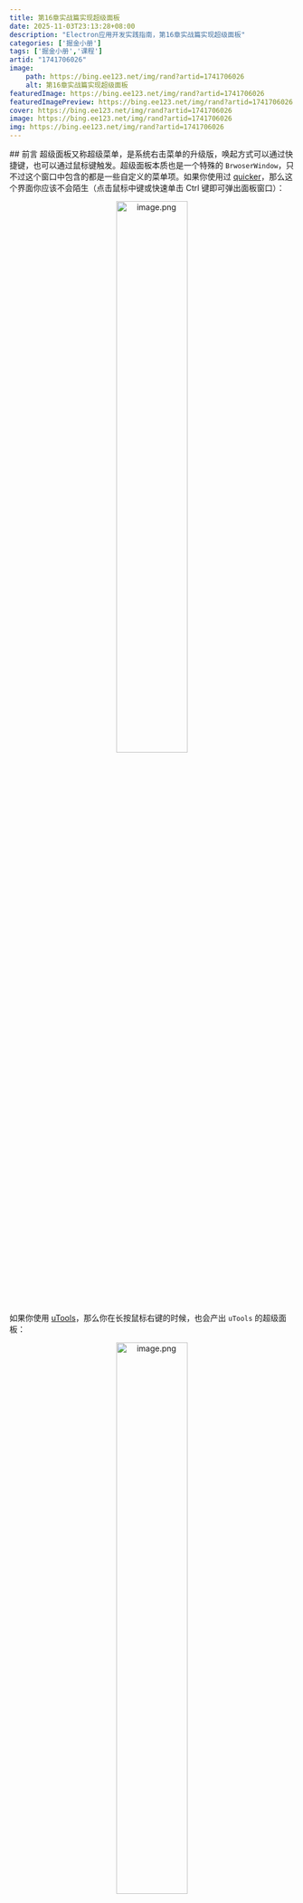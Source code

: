 ```yaml
---
title: 第16章实战篇实现超级面板
date: 2025-11-03T23:13:28+08:00
description: "Electron应用开发实践指南，第16章实战篇实现超级面板"
categories: ['掘金小册']
tags: ['掘金小册','课程']
artid: "1741706026"
image:
    path: https://bing.ee123.net/img/rand?artid=1741706026
    alt: 第16章实战篇实现超级面板
featuredImage: https://bing.ee123.net/img/rand?artid=1741706026
featuredImagePreview: https://bing.ee123.net/img/rand?artid=1741706026
cover: https://bing.ee123.net/img/rand?artid=1741706026
image: https://bing.ee123.net/img/rand?artid=1741706026
img: https://bing.ee123.net/img/rand?artid=1741706026
---
```


﻿## 前言
超级面板又称超级菜单，是系统右击菜单的升级版，唤起方式可以通过快捷键，也可以通过鼠标键触发。超级面板本质也是一个特殊的 `BrwoserWindow`，只不过这个窗口中包含的都是一些自定义的菜单项。如果你使用过 [quicker](https://getquicker.net/)，那么这个界面你应该不会陌生（点击鼠标中键或快速单击 Ctrl 键即可弹出面板窗口）：

<p align=center><img src="https://p3-juejin.byteimg.com/tos-cn-i-k3u1fbpfcp/4fdf64d8940e40be9b19d3f6c2d8f108~tplv-k3u1fbpfcp-jj-mark:0:0:0:0:q75.image#?w=486&h=907&s=108567&e=png&b=f1f1f1" alt="image.png" width="50%" /></p>

如果你使用 [uTools](https://www.u.tools/)，那么你在长按鼠标右键的时候，也会产出 `uTools` 的超级面板：

<p align=center><img src="https://p3-juejin.byteimg.com/tos-cn-i-k3u1fbpfcp/7645f9d7e09f4e93bc01c67cbef1735c~tplv-k3u1fbpfcp-jj-mark:0:0:0:0:q75.image#?w=550&h=757&s=55746&e=png&b=fafafa" alt="image.png" width="50%" /></p>

这些面板都是系统右击菜单的升级版，用于扩展更多自定义的快捷功能。接下来我们将通过 Rubick 系统插件的方式来实现一个超级面板插件。

## 实现超级面板
### 1. 功能简介
超级面板都有一个唤起的触发方式，比如鼠标长按右击、鼠标中键、键盘快捷键……在 Rubick 中，我们将会通过快捷键 `Ctrl+W` 的方式进行唤起。

超级面板唤起后，会根据用户选中的目标进行匹配不同的功能，接下来我们会分别介绍这多重匹配功能的实现。

### 2. 初始化插件项目
在 [《实战篇：系统插件的加载和取色插件的开发》](https://juejin.cn/book/7302990019642261567/section/7304842476639453193)章节，我们已经教会大家如何搭建一个基于 `Vue 3` 的插件开发环境。这里我们可以继续利用上面搭建好的项目，再来开发一个超级面板系统插件。

> 之所以要开发系统插件，是因为我们希望超级面板可以随时随地使用，不依赖 `BrwoserView` 的插件窗口渲染。

因为是系统插件，所以我们需要在 `public/` 目录下再新建一个系统插件的入口文件 `main.js`，并添加以下代码：

```js
// public/main.js
module.exports = () => {
  return {
    // rubick 系统插件的 onReady 钩子函数
    onReady(ctx) {
      //  todo
    }
  }
}
```
然后修改 `public/package.json` 文件，添加如下字段：

```js
{
  // ...
  // 标明入口文件
  "entry": "main.js",
  // 指明插件类型
  "pluginType": "system",
}
```

这样我们一个系统插件的项目就初始化完成了。

### 2. 添加超级面板窗口
接下来，我们需要实现用户触发 `Ctrl+W` 快捷键唤起超级面板窗口的功能。

```js
// public/main.js
const superPanel = (ctx) => {
  const { BrowserWindow } = ctx;
  
  let win;
  
  let init = () => {
    if (win === null || win === undefined) {
      // 创建超级面板窗口
      createWindow();
    }
  };
  
  let createWindow = () => {
    win = new BrowserWindow({
      frame: false,
      autoHideMenuBar: true,
      width: 240,
      height: 50,
      show: false,
      alwaysOnTop: true,
      webPreferences: {
        contextIsolation: false,
        webSecurity: false,
        backgroundThrottling: false,
        nodeIntegration: true,
        preload: path.join(__dirname, 'panel-preload.js'),
      },
    });
    // dev 环境
    win.loadURL(`http://localhost:8003/main`);
    // 生产环境
    // win.loadURL(`file://${__dirname}/main.html`);
    win.on("closed", () => {
      win = undefined;
    });
    // 打包后，失焦隐藏
    win.on("blur", () => {
      win.hide();
    });
  };
  
  let getWindow = () => win;
  
  return {
    init,
    getWindow,
  };
}

module.exports = () => {
  return {
    async onReady(ctx) {
      const {screen, globalShortcut} = ctx;
      // 初始化超级面板 window
      const panelInstance = superPanel(ctx);
      panelInstance.init();
      
      globalShortcut.register('Ctrl+W', async () => {
        // 获取鼠标位置
        const { x, y } = screen.getCursorScreenPoint()
        // 初始化超级面板窗口
        let win = panelInstance.getWindow();
        // 将像素位置转换成 windows 屏幕缩放比例后的实际坐标。
        const pos = getPos(screen, {x, y});
        // 设置窗口位置
        win.setPosition(parseInt(pos.x), parseInt(pos.y));
        win.setAlwaysOnTop(true);
        win.setVisibleOnAllWorkspaces(true, {visibleOnFullScreen: true});
        win.focus();
        win.show();
      });
    },
  }
}
```
其中 `ctx` 是 Rubick 为钩子函数注入的上下文对象，在其中我们可以使用一些 Electron 主进程中的模块，然后我们通过 `superPanel(ctx).init()` 方法创建了一个隐藏的超级面板窗口，当触发快捷键 `Ctrl+W` 时再获取当前鼠标位置后，将超级面板窗口显示在鼠标位置处。

### 3. 选中文本目标

如果用户选择了文本目标，则会对文本进行划词翻译，并匹配需要处理文本类型的插件：

<p align=center><img src="https://p6-juejin.byteimg.com/tos-cn-i-k3u1fbpfcp/bdfe5ba47ae1458eae71098f62c592ed~tplv-k3u1fbpfcp-jj-mark:0:0:0:0:q75.image#?w=423&h=557&s=149741&e=png&b=f8f6f6" alt="image.png" width="50%" /></p>

不管是文本匹配插件，还是划词翻译的能力，都强依赖于获取用户选中文本的内容。在 Electron 中，我们可以通过 [Clipboard](https://www.electronjs.org/zh/docs/latest/api/clipboard) 这个模块来获取剪贴板中的文字。但是没有任何方法获取到用户仅仅选择但未复制到剪贴板中的文字，总不能要求用户先选中文字内容再复制一下，再使用 `Ctrl+W` 快捷键来唤起超级面板吧，这样链路太长了，也不符合操作习惯。


所以，有没有办法在触发 `Ctrl+W` 快捷键的时候，就自动将选择的内容复制到剪贴板，然后再从剪贴板中读取呢？答案也是肯定的，我们来看看代码实现：

```js
// public/main.js
const { keyboard, Key } = require("@nut-tree/nut-js");
const modifier = isMacOS ? Key.LeftSuper : Key.LeftControl;

async function simulateCopy() {
  await keyboard.pressKey(modifier, Key.C);
  await keyboard.releaseKey(modifier, Key.C);
}

function getSelectedContent(clipboard) {
  return new Promise(async (resolve) => {
    // 先清空剪贴板
    clipboard.clear();
    // 再执行模拟复制
    await simulateCopy();
    // 延时一定时间才能从剪切板内读取到内容
    setTimeout(() => {
      // 获取剪贴板中的内容
      const text = clipboard.readText('clipboard') || ''
      resolve({
        text,
      })
      // ...
    }, 50);
  })
}
```
相信你一眼就知道了核心所在，这里采用了一个取巧的方式，我们使用了 [nutjs](https://nutjs.dev/) 这个库来实现模拟键盘按下 `Ctrl/Command + C` 的动作，这个快捷键就是复制。然后再通过 `clipboard.readText('clipboard')` 来读取剪贴板中的文案，这样便实现了获取用户选择文案的能力。

获取了选择的文案，接下来只需要将文案发送给超级面板渲染进程进行处理：

```js
// public/main.js
module.exports = () => {
  return {
    async onReady(ctx) {
       // ...
       const copyResult = await getSelectedContent(clipboard);
       win.webContents.send('trigger-super-panel', {
        ...copyResult,
      });
    },
  }
}
```
渲染进程进行文本匹配插件处理和翻译：

```js
ipcRenderer.on('trigger-super-panel', async (e, args) => {
  if (args.text) {
    const word = args.text;
    // 翻译
    translateStr(word);
    // todo 插件匹配
    // ...
  }
});
```

翻译功能使用的是有道翻译，可以在[有道云](https://ai.youdao.com/)上进行注册后获取 `appKey` 和 `secretKey`。

```js
Translator.prototype.translate = async function (word) {
  let youdaoHost = 'http://openapi.youdao.com/api';
  // 在get请求中，中文需要进行uri编码
  let encodeURIWord = encodeURI(word);
  let salt = this.getRandomN(1000);
  let sign = this.md5(this.config.appKey + word + salt + this.config.secretKey);
  let paramsJson = {
    q: encodeURIWord,
    from: this.config.from,
    to: this.config.to,
    appKey: this.config.appKey,
    salt: salt,
    sign: sign
  }
  let url = youdaoHost + '?' + this.generateUrlParams(paramsJson);
  let result = await request.get({ url: url });
  return result;
}
```
### 4. 选中非文本目标
选中非文本目标会有多种情况产生，我们需要根据每种情况展示不同样式的超级面板，绝大多数情况下会出现以下三种情况。

1. 用户当前鼠标在桌面上，未选择任何文件。

<p align=center><img src="https://p6-juejin.byteimg.com/tos-cn-i-k3u1fbpfcp/86df57a93cfe467e8c29f7063fded2ce~tplv-k3u1fbpfcp-jj-mark:0:0:0:0:q75.image#?w=392&h=369&s=147542&e=png&b=f8e9e7" alt="image.png" width="30%" /></p>

2. 用户鼠标在 finder.app（Mac） 或 explorer.exe（Windows）文件夹内，但是未选中任何内容。


<p align=center><img src="https://p1-juejin.byteimg.com/tos-cn-i-k3u1fbpfcp/c3aa01bb615d43a9a176f331b2c525bd~tplv-k3u1fbpfcp-jj-mark:0:0:0:0:q75.image#?w=726&h=456&s=93120&e=png&b=f2f1f1" alt="image.png" width="50%" /></p>

3. 用户选中了文件（图片、pdf、excel...）或文件夹。

<p align=center><img src="https://p3-juejin.byteimg.com/tos-cn-i-k3u1fbpfcp/683eedc7d02d4313a338ae46a6a29e09~tplv-k3u1fbpfcp-jj-mark:0:0:0:0:q75.image#?w=401&h=443&s=154126&e=png&b=fdfbfb" alt="image.png" width="30%" /></p>

为了区分这三种情况，我们首先需要先获取当前用户剪贴板中内容，关于文本获取上面已经介绍过了，接下来我们介绍获取剪贴板中的文件路径内容。

对于文件、文件夹而言，要获取选中文件、文件夹的路径还是和上面一样先通过 `simulateCopy` 函数模拟复制后，再从剪贴板读取复制的文件路径。

对于用户来说，也有可能一次选择了多个文件，使用 Electron 从剪贴板中获取多文件在不同平台有不同的处理方式，以 Windows 和 MacOS 为例：

```js
const getFilePathFromClipboard = (clipboard) => {
  // 用于存放剪切板上的文件路径集合
  let filePath = [];
  // 若当前在mac系统中
  if (process.platform === 'darwin') {
    // 若存在多个文件
    if (clipboard.has('NSFilenamesPboardType')) {
      filePath =
        clipboard
          .read('NSFilenamesPboardType')
          .match(/<string>.*</string>/g)
          ?.map(item => item.replace(/<string>|</string>/g, '')) || [];
    } else {
      // 仅单个文件的时候
      const clipboardImage = clipboard.readImage('clipboard');
      // 若此文件为图片
      if (!clipboardImage.isEmpty()) {
        const png = clipboardImage.toPNG();
        // 转成图片文件
        const fileInfo = {
          buffer: png,
          mimetype: 'image/png',
          originalname: uuid() + '.png'
        };
        filePath = [fileInfo];
      } else {
        filePath = [clipboard.read('public.file-url').replace('file://', '')].filter(item => item);
      }
    }
  } else {
    // 若当前在 windows 系统中，且剪切板上有多个文件
    if (clipboard.has('CF_HDROP')) {
      const rawFilePathStr = clipboard.read('CF_HDROP') || '';
      let formatFilePathStr = [...rawFilePathStr]
        .filter((_, index) => rawFilePathStr.charCodeAt(index) !== 0)
        .join('')
        .replace(/\/g, '\');
      
      const drivePrefix = formatFilePathStr.match(/[a-zA-Z]:\/);
      
      if (drivePrefix) {
        const drivePrefixIndex = formatFilePathStr.indexOf(drivePrefix[0]);
        if (drivePrefixIndex !== 0) {
          formatFilePathStr = formatFilePathStr.substring(drivePrefixIndex);
        }
        filePath = formatFilePathStr
          .split(drivePrefix[0])
          .filter(item => item)
          .map(item => drivePrefix + item);
      }
    } else {
      // 若为单个文件
      const clipboardImage = clipboard.readImage('clipboard');
      // 图片处理
      if (!clipboardImage.isEmpty()) {
        const png = clipboardImage.toPNG();
        const fileInfo = {
          buffer: png,
          mimetype: 'image/png',
          originalname: uuid() + '.png'
        };
        filePath = [fileInfo];
      } else {
        filePath = [
          clipboard
            .readBuffer('FileNameW')
            .toString('ucs2')
            .replace(RegExp(String.fromCharCode(0), 'g'), '')
        ].filter(item => item);
      }
    }
  }
  return filePath;
}
```
Electron 读取剪贴板中的内容核心用到的是 [clipboard.read(format)](https://www.electronjs.org/zh/docs/latest/api/clipboard#clipboardreadformat-%E5%AE%9E%E9%AA%8C%E5%8A%9F%E8%83%BD) 这个 API，其中 `format` 传入不同的值会有不同的含义：

* 在 MacOS 系统中，通过 `clipboard.read('NSFilenamesPboardType')` 读取被复制的文件或文件夹列表的 XML 格式描述文本。
* 在 Windows 系统中，通过 `clipboard.read('CF_HDROP')` 读取剪切板的上的文件名数组。
* 在 MacOS 系统中，通过 `clipboard.read('public.file-url')` 读取剪切板上的单个文件。
* 在 Windows 系统中能通过 `clipboard.read('FileNameW')` 读取剪切板上单个文件。
* 通过 `clipboard.readImage('clipboard')` 能获取剪切板上的图片。


接下来就是将获取到的剪贴板中的内容信息传递给超级面板的渲染进程，由渲染进程进行处理。

```js
ipcRenderer.on('trigger-super-panel', async (e, args) => {
  // 如果 fileUrl === null 表示当前在桌面上
  if (args.fileUrl === null) {
    // ...
  }
  // 如果 不存在 args.fileUrl 且从剪贴板中获取到了 文本信息 表示当前是文本选择
  else if (!args.fileUrl && args.text) {
    const word = args.text;
    // 翻译
    translateStr(word);
    // todo 插件匹配
    // ...
  } 
  // 如果fileUrl 是以这样的路径结尾：["explorer.exe", "SearchApp.exe", "SearchHost.exe", "FESearchHost.exe", "Finder.app"];
  // 比如：C://xxx/explorer.exe
  // 表示当前是在一个聚焦在文件夹内，且未选中任何内容  
  else if (finders.includes(args.fileUrl.split('/').pop()) || finders.includes(args.fileUrl.split('\').pop())) {
    // 在文件中，但是未选择任何文件
    // ...
  }
  else {
    // 有文件选择
    // ...
  }
});
```

其中 `args` 是插件主进程获取剪贴板内容传递给渲染进程的参数，包含了 `fileUrl` 和 `text` 两个字段，分别代表从剪贴板中获取的文件路径和文本内容。上面代码核心就是根据这两个字段来进行用户选择判断。

至此一个超级面板插件的核心功能已经完成。

> 完整代码见：https://gitee.com/rubick-center/rubick-super-x 

## 总结
通过以上内容介绍，我们再来回顾一下要实现一个超级面板的核心步骤：

1. 先通过 `globalShortcut.register` 来注册一个快捷触发方式。
2. 当用户选中目标进行快捷键唤起的时候，触发 `Ctrl/Command + C` 把用户选中的内容复制到系统剪贴板。
3. 通过 Electron `Clipboard` 模块来读取剪贴板中的内容，并传递给渲染进程处理。
4. 渲染进程收到内容后，开始对用户选中目标类型做判断，给出不同的面板交互形式。




  

